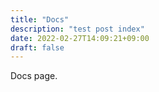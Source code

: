 ```yaml
---
title: "Docs"
description: "test post index"
date: 2022-02-27T14:09:21+09:00
draft: false
---
```


Docs page.